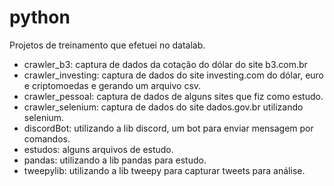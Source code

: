 # python

Projetos de treinamento que efetuei no datalab.

 - crawler_b3: captura de dados da cotação do dólar do site b3.com.br
 - crawler_investing: captura de dados do site investing.com do dólar, euro e criptomoedas e gerando um arquivo csv.
 - crawler_pessoal: captura de dados de alguns sites que fiz como estudo.
 - crawler_selenium: captura de dados do site dados.gov.br utilizando selenium.
 - discordBot: utilizando a lib discord, um bot para enviar mensagem por comandos.
 - estudos: alguns arquivos de estudo.
 - pandas: utilizando a lib pandas para estudo.
 - tweepylib: utilizando a lib tweepy para capturar tweets para análise.
 
